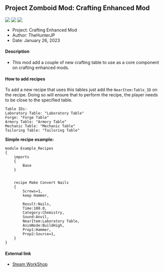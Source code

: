 ## Project Zomboid Mod: Crafting Enhanced Mod
![](https://img.shields.io/badge/ProjectZomboid-41.78-orange)
![](https://img.shields.io/badge/language-lua-blue)
![](https://img.shields.io/badge/version-1.0.0-green)
* Project: Crafting Enhanced Mod
* Author: TheHunterJP
* Date: January 26, 2023

#### Description
* This mod add a couple of new crafting table to use as a core component on crafting enhanced mods.

#### How to add recipes

To add a new recipe that uses this tables just add the `NearItem:Table_ID` on the recipe. Doing so will ensure that to
perform the recipe, the player needs to be close to the specified table.


```
Table IDs:
Laboratory Table: "Laboratory Table"
Forge: "Forge Table"
Armory Table: "Armory Table"
Mechanic Table: "Mechanic Table"
Tailoring Table: "Tailoring Table"
```

**Simple recipe example:**
```
module Example_Recipes
{
	imports
	{
		Base
	}


    recipe Make Convert Nails
    {
        Screws=1,
        keep Hammer,

        Result:Nails,
        Time:100.0,
        Category:Chemistry,
        Sound:Anvil,
        NearItem:Laboratory Table,
        AnimNode:BuildHigh,
        Prop1:Hammer,
        Prop2:Source=1,
    }
}
```

#### External link
* [Steam WorkShop](https://steamcommunity.com/sharedfiles/filedetails/?id=2923979345)
